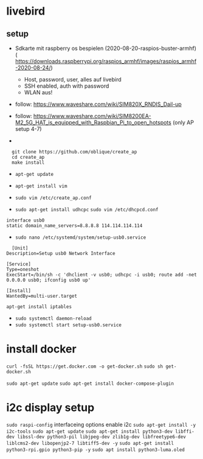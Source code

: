 # livebird

## setup

- Sdkarte mit raspberry os bespielen (2020-08-20-raspios-buster-armhf) ( https://downloads.raspberrypi.org/raspios_armhf/images/raspios_armhf-2020-08-24/)
  - Host, password, user, alles auf livebird
  - SSH enabled, auth with password
  - WLAN aus!

- follow: https://www.waveshare.com/wiki/SIM820X_RNDIS_Dail-up
- follow: https://www.waveshare.com/wiki/SIM8200EA-M2_5G_HAT_is_equipped_with_Raspbian_Pi_to_open_hotspots (only AP setup 4-7)
-
```
  git clone https://github.com/oblique/create_ap
  cd create_ap
  make install
```
- `apt-get update`
- `apt-get install vim`
- `sudo vim /etc/create_ap.conf`

- `sudo apt-get install udhcpc`
`sudo vim /etc/dhcpcd.conf`
```
interface usb0
static domain_name_servers=8.8.8.8 114.114.114.114
```

- `sudo nano /etc/systemd/system/setup-usb0.service`
```
  [Unit]
Description=Setup usb0 Network Interface

[Service]
Type=oneshot
ExecStart=/bin/sh -c 'dhclient -v usb0; udhcpc -i usb0; route add -net 0.0.0.0 usb0; ifconfig usb0 up'

[Install]
WantedBy=multi-user.target
```
`apt-get install iptables`
- `sudo systemctl daemon-reload`
- `sudo systemctl start setup-usb0.service`



# install docker
`curl -fsSL https://get.docker.com -o get-docker.sh`
`sudo sh get-docker.sh`

`sudo apt-get update`
`sudo apt-get install docker-compose-plugin`


# i2c display setup

`sudo raspi-config`
interfaceing options
enable i2c
`sudo apt-get install -y i2c-tools`
`sudo apt-get update`
`sudo apt-get install python3-dev libffi-dev libssl-dev python3-pil libjpeg-dev zlib1g-dev libfreetype6-dev liblcms2-dev libopenjp2-7 libtiff5-dev -y`
`sudo apt-get install python3-rpi.gpio python3-pip -y`
`sudo apt install python3-luma.oled`







